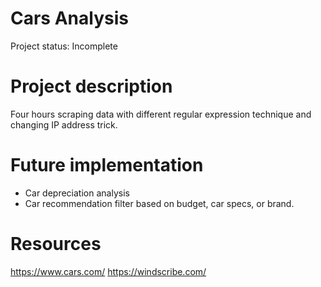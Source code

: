 # Cars Analysis

Project status: Incomplete

# Project description
Four hours scraping data with different regular expression technique and changing IP address trick.

# Future implementation
* Car depreciation analysis
* Car recommendation filter based on budget, car specs, or brand.


# Resources
https://www.cars.com/
https://windscribe.com/

